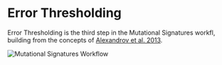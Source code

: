 # Error Thresholding

Error Thresholding is the third step in the Mutational Signatures workfl, building from the concepts of [Alexandrov et al. 2013](https://www.cell.com/cell-reports/fulltext/S2211-1247(12)00433-0?_returnURL=https%3A%2F%2Flinkinghub.elsevier.com%2Fretrieve%2Fpii%2FS2211124712004330%3Fshowall%3Dtrue).  

![Mutational Signatures Workflow](https://github.com/icgc-argo-workflows/icgc-argo-mutational-signatures/tree/main/error_thresholding/img/mutational_signatures_workflow.png)